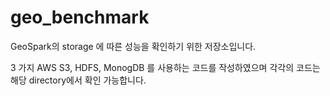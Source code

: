 # geo_benchmark

GeoSpark의 storage 에 따른 성능을 확인하기 위한 저장소입니다.

3 가지 AWS S3, HDFS, MonogDB 를 사용하는 코드를 작성하였으며 각각의 코드는 해당 directory에서 확인 가능합니다. 
